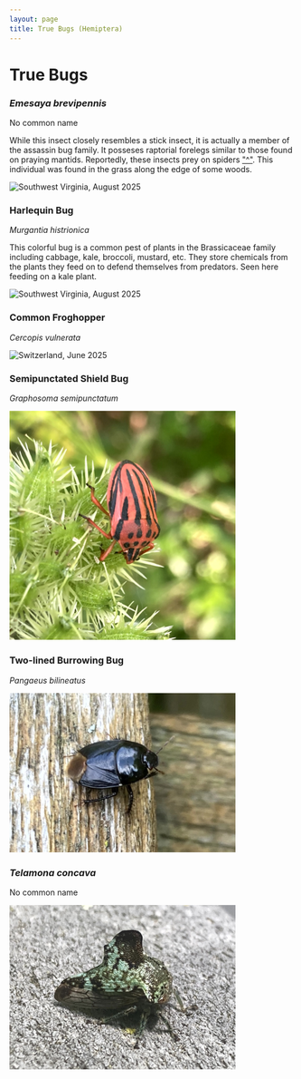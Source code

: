```yaml
---
layout: page
title: True Bugs (Hemiptera)
---
```


# True Bugs

### *Emesaya brevipennis*
No common name

While this insect closely resembles a stick insect, it is actually a member of the assassin bug family.
It posseses raptorial forelegs similar to those found on praying mantids. Reportedly, these insects prey 
on spiders ["^"](https://web.archive.org/web/20100625114935/http://digital.library.okstate.edu/OAS/oas_pdf/v43/p88_90.pdf).
This individual was found in the grass along the edge of some woods.

<img src="{{site.baseurl}}/assets/images/Hemiptera/Emesaya brevipennis.jpg" title="Southwest Virginia, August 2025" width = 400>


### Harlequin Bug
*Murgantia histrionica*

This colorful bug is a common pest of plants in the Brassicaceae family including cabbage, kale, broccoli, mustard, etc.
They store chemicals from the plants they feed on to defend themselves from predators. Seen here feeding on a kale plant.

<img src="{{site.baseurl}}/assets/images/Hemiptera/Harlequin Bug.jpg" title="Southwest Virginia, August 2025" width = 400>

### Common Froghopper
*Cercopis vulnerata*

<img src="{{site.baseurl}}/assets/images/Hemiptera/common_froghopper.jpg" title="Switzerland, June 2025" width=400>

### Semipunctated Shield Bug
*Graphosoma semipunctatum*

<img src="../../assets/images/Hemiptera/Semipunctated Shield Bug.jpg" title="Montenegro, June 2025" width=400>

### Two-lined Burrowing Bug
*Pangaeus bilineatus*

<img src="../../assets/images/Hemiptera/Two-lined Burrowing Bug.jpg" title="Coastal Virginia, May 2025" width=400>

### *Telamona concava*
No common name

<img src="../../assets/images/Hemiptera/Telamona concava.jpg" title="Coastal Virginia, May 2025" width=400>

